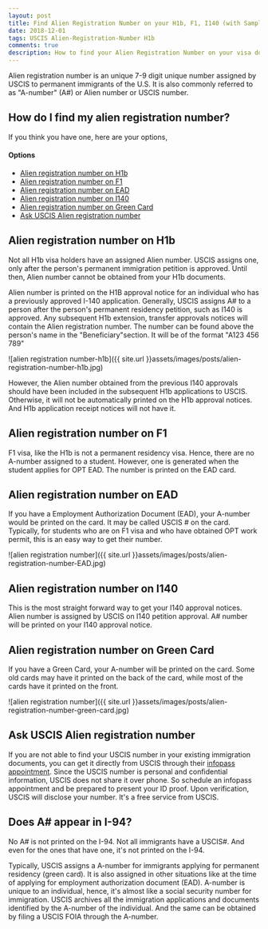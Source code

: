 ```yaml
---
layout: post
title: Find Alien Registration Number on your H1b, F1, I140 (with Samples) 
date: 2018-12-01
tags: USCIS Alien-Registration-Number H1b
comments: true
description: How to find your Alien Registration Number on your visa documents like H1b, I140, F1, EAD, Green Card. You can also ask USCIS for your document number.
---
```


Alien registration number is an unique 7-9 digit unique number assigned by USCIS to permanent immigrants of the U.S. It is also commonly referred to as "A-number" (A#) or Alien number or USCIS number. 

## How do I find my alien registration number?

If you think you have one, here are your options,

#### Options
 - [Alien registration number on H1b](#alien-registration-number-on-h1b)
 - [Alien registration number on F1](#alien-registration-number-on-f1)
 - [Alien registration number on EAD](#alien-registration-number-on-ead)
 - [Alien registration number on I140](#alien-registration-number-on-i140)
 - [Alien registration number on Green Card](#alien-registration-number-on-green-card)
 - [Ask USCIS Alien registration number ](#ask-uscis-alien-registration-number)
 
## Alien registration number on H1b

Not all H1b visa holders have an assigned Alien number. USCIS assigns one, only after the person's permanent immigration petition is approved. Until then, Alien number cannot be obtained from your H1b documents. 

Alien number is printed on the H1B approval notice for an individual who has a previously approved I-140 application. Generally, USCIS assigns A# to a person after the person's permanent residency petition, such as I140 is approved. Any subsequent H1b extension, transfer approvals notices will contain the Alien registration number.  The number can be found above the person's name in the "Beneficiary"section. It will be of the format "A123 456 789"

![alien registration number-h1b]({{ site.url }}assets/images/posts/alien-registration-number-h1b.jpg)

However, the Alien number obtained from the previous I140 approvals should have been included in the subsequent H1b applications to USCIS. Otherwise, it will not be automatically printed on the H1b approval notices. And H1b application receipt notices will not have it.

## Alien registration number on F1

F1 visa, like the H1b is not a permanent residency visa. Hence, there are no A-number assigned to a student. However,
one is generated when the student applies for OPT EAD. The number is printed on the EAD card.

## Alien registration number on EAD
If you have a Employment Authorization Document (EAD), your A-number would be printed on the card. It may be called USCIS # on the card.
Typically, for students who are on F1 visa and who have obtained OPT work permit, this is an easy way to get their number.

![alien registration number]({{ site.url }}assets/images/posts/alien-registration-number-EAD.jpg)

## Alien registration number on I140

This is the most straight forward way to get your I140 approval notices. Alien number is assigned by USCIS on I140 petition approval. A# number will be printed on your I140 approval notice. 

## Alien registration number on Green Card

If you have a Green Card, your A-number will be printed on the card. Some old cards may have it printed on the back of the card, while most of the cards have it printed on the front.

![alien registration number]({{ site.url }}assets/images/posts/alien-registration-number-green-card.jpg)


## Ask USCIS Alien registration number 

If you are not able to find your USCIS number in your existing immigration documents, you can get it directly from USCIS through their [infopass appointment](https://my.uscis.gov/appointment). Since the USCIS number is personal and confidential information, USCIS does not share it over phone. So schedule an infopass appointment and be prepared to present your ID proof. Upon verification, USCIS will disclose your number. It's a free service from USCIS.


## Does A# appear in I-94?
No A# is not printed on the I-94. Not all immigrants have a USCIS#. And even for the ones that have one, it's not printed on the I-94.

Typically, USCIS assigns a A-number for immigrants applying for permanent residency (green card). It is also assigned in other situations like at the time of applying for employment authorization document (EAD). A-number is unique to an individual, hence, it's almost like a social security number for immigration. USCIS archives all the immigration applications and documents identified by the A-number of the individual. And the same can be obtained by filing a USCIS FOIA through the A-number. 
